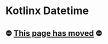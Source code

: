 Kotlinx Datetime
===========

## ⛔️ [This page has moved](https://kotest.io/docs/assertions/kotlinx-datetime-matchers.html) ⛔ ️
